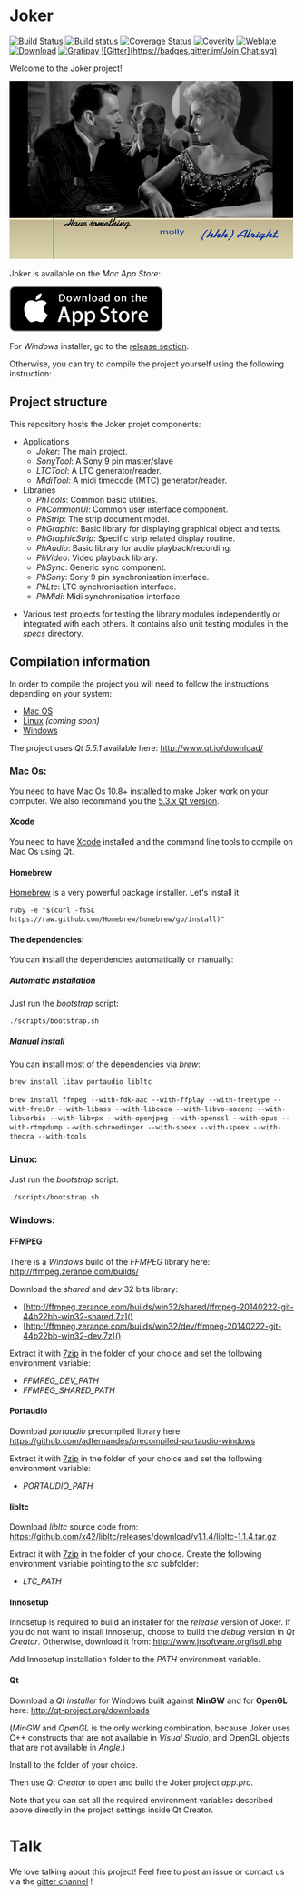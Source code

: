# Joker

[![Build Status](https://travis-ci.org/Phonations/Joker.svg?branch=master)](https://travis-ci.org/Phonations/Joker)
[![Build status](https://ci.appveyor.com/api/projects/status/4vgrsapqble7rkqi/branch/master?svg=true)](https://ci.appveyor.com/project/MartinDelille/joker/branch/master)
[![Coverage Status](https://coveralls.io/repos/Phonations/Joker/badge.svg?branch=master)](https://coveralls.io/r/Phonations/Joker?branch=master)
[![Coverity](https://img.shields.io/coverity/scan/3341.svg)](https://scan.coverity.com/projects/phonations-joker)
[![Weblate](https://hosted.weblate.org/widgets/phonations/-/shields-badge.svg)](https://hosted.weblate.org/engage/phonations/?utm_source=widget)
[![Download](https://img.shields.io/github/downloads/phonations/joker/total.svg)](https://github.com/phonations/joker/releases/latest)
[![Gratipay](https://img.shields.io/gratipay/MartinDelille.svg)](https://gratipay.com/MartinDelille)
[![Gitter](https://badges.gitter.im/Join Chat.svg)](https://gitter.im/Phonations/Joker?utm_source=badge&utm_medium=badge&utm_campaign=pr-badge&utm_content=badge)

Welcome to the Joker project!

![Screenshot](data/img/screenshot.jpg)

Joker is available on the *Mac App Store*:

[![Buy](data/img/appstore.svg)](itunes.apple.com/app/joker/id932002433)

For *Windows* installer, go to the [release section](https://github.com/Phonations/joker/releases/latest).

Otherwise, you can try to compile the project yourself using the following instruction:

## Project structure

This repository hosts the Joker projet components:

- Applications
  - *Joker*: The main project.
  - *SonyTool*: A Sony 9 pin master/slave
  - *LTCTool*: A LTC generator/reader.
  - *MidiTool*: A midi timecode (MTC) generator/reader.
- Libraries
  - *PhTools*: Common basic utilities.
  - *PhCommonUI*: Common user interface component.
  - *PhStrip*: The strip document model.
  - *PhGraphic*: Basic library for displaying graphical object and texts.
  - *PhGraphicStrip*: Specific strip related display routine.
  - *PhAudio*: Basic library for audio playback/recording.
  - *PhVideo*: Video playback library.
  - *PhSync*: Generic sync component.
  - *PhSony*: Sony 9 pin synchronisation interface.
  - *PhLtc*: LTC synchronisation interface.
  - *PhMidi*: Midi synchronisation interface.
* Various test projects for testing the library modules independently or integrated with each others. It contains also unit testing modules in the *specs* directory.

## Compilation information

In order to compile the  project you will need to follow the instructions depending on your system:

* [Mac OS](#mac)
* [Linux](#linux) _(coming soon)_
* [Windows](#windows)

The project uses *Qt 5.5.1* available here: http://www.qt.io/download/

### <a name="mac"></a> Mac Os:

You need to have Mac Os 10.8+ installed to make Joker work on your computer. We also recommand you the [5.3.x Qt version](http://download.qt-project.org/official_releases/online_installers/qt-opensource-mac-x64-1.5.0-1-online.dmg).

#### Xcode

You need to have [Xcode](https://developer.apple.com/xcode/) installed and the command line tools to compile on Mac Os using Qt.

#### Homebrew

[Homebrew](http://brew.sh/) is a very powerful package installer. Let's install it:

    ruby -e "$(curl -fsSL https://raw.github.com/Homebrew/homebrew/go/install)"

#### The dependencies:

You can install the dependencies automatically or manually:

##### Automatic installation

Just run the *bootstrap* script:

    ./scripts/bootstrap.sh

##### Manual install

You can install most of the dependencies via *brew*:

    brew install libav portaudio libltc

    brew install ffmpeg --with-fdk-aac --with-ffplay --with-freetype --with-frei0r --with-libass --with-libcaca --with-libvo-aacenc --with-libvorbis --with-libvpx --with-openjpeg --with-openssl --with-opus --with-rtmpdump --with-schroedinger --with-speex --with-speex --with-theora --with-tools


### <a name="linux"></a> Linux:

Just run the *bootstrap* script:

    ./scripts/bootstrap.sh

### <a name="windows"></a> Windows:

#### FFMPEG

There is a *Windows* build of the *FFMPEG* library here: http://ffmpeg.zeranoe.com/builds/

Download the *shared* and *dev* 32 bits library:

- [http://ffmpeg.zeranoe.com/builds/win32/shared/ffmpeg-20140222-git-44b22bb-win32-shared.7z]()
- [http://ffmpeg.zeranoe.com/builds/win32/dev/ffmpeg-20140222-git-44b22bb-win32-dev.7z]()

Extract it with [7zip](http://www.7-zip.org/) in the folder of your choice and set the following environment variable:

- *FFMPEG_DEV_PATH*
- *FFMPEG_SHARED_PATH*

#### Portaudio

Download *portaudio* precompiled library here: https://github.com/adfernandes/precompiled-portaudio-windows

Extract it with [7zip](http://www.7-zip.org/) in the folder of your choice and set the following environment variable:

- *PORTAUDIO_PATH*

#### libltc

Download *libltc* source code from: https://github.com/x42/libltc/releases/download/v1.1.4/libltc-1.1.4.tar.gz

Extract it with [7zip](http://www.7-zip.org/) in the folder of your choice. Create the following environment variable pointing to the *src* subfolder:

- *LTC_PATH*

#### Innosetup

Innosetup is required to build an installer for the *release* version of Joker. If you do not want to install Innosetup, choose to build the *debug* version in *Qt Creator*. Otherwise, download it from: http://www.jrsoftware.org/isdl.php

Add Innosetup installation folder to the *PATH* environment variable.

#### Qt

Download a *Qt installer* for Windows built against **MinGW** and for **OpenGL** here: http://qt-project.org/downloads

(*MinGW* and *OpenGL* is the only working combination, because Joker uses C++ constructs that are not available in *Visual Studio*, and OpenGL objects that are not available in *Angle*.)

Install to the folder of your choice.

Then use *Qt Creator* to open and build the Joker project *app.pro*.

Note that you can set all the required environment variables described above directly in the project settings inside Qt Creator.

# Talk

We love talking about this project! Feel free to post an issue or contact us via the [gitter channel](https://gitter.im/Phonations/Joker) !

